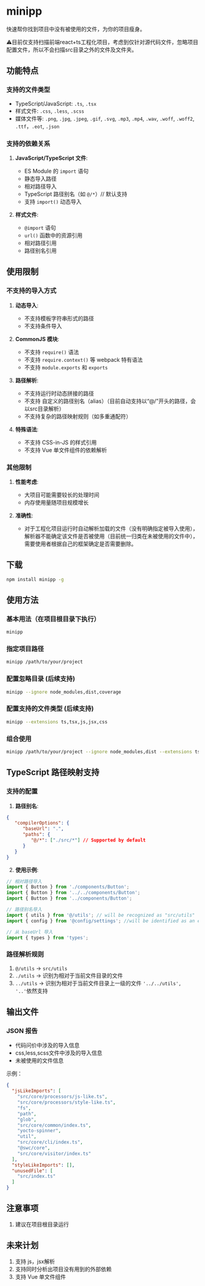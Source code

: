 # minipp

快速帮你找到项目中没有被使用的文件，为你的项目瘦身。

⚠️目前仅支持扫描前端react+ts工程化项目，考虑到仅针对源代码文件，忽略项目配置文件，所以不会扫描src目录之外的文件及文件夹。

## 功能特点

### 支持的文件类型
- TypeScript/JavaScript: `.ts`, `.tsx`
- 样式文件: `.css`, `.less`, `.scss`
- 媒体文件等: `.png`, `.jpg`, `.jpeg`, `.gif`, `.svg`, `.mp3`, `.mp4`, `.wav`, `.woff`, `.woff2`, `.ttf`，`.eot`, `.json`

### 支持的依赖关系
1. **JavaScript/TypeScript 文件**:
   - ES Module 的 `import` 语句
   - 静态导入路径
   - 相对路径导入
   - TypeScript 路径别名（如 `@/*`）// 默认支持
   - 支持 `import()` 动态导入


2. **样式文件**:
   - `@import` 语句
   - `url()` 函数中的资源引用
   - 相对路径引用
   - 路径别名引用

## 使用限制

### 不支持的导入方式
1. **动态导入**:
   - 不支持模板字符串形式的路径
   - 不支持条件导入

2. **CommonJS 模块**:
   - 不支持 `require()` 语法
   - 不支持 `require.context()` 等 webpack 特有语法
   - 不支持 `module.exports` 和 `exports`

3. **路径解析**:
   - 不支持运行时动态拼接的路径
   - 不支持 自定义的路径别名（alias）（目前自动支持以“@/”开头的路径，会以src目录解析）
   - 不支持复杂的路径映射规则（如多重通配符）

4. **特殊语法**:
   - 不支持 CSS-in-JS 的样式引用
   - 不支持 Vue 单文件组件的依赖解析

### 其他限制
1. **性能考虑**:
   - 大项目可能需要较长的处理时间
   - 内存使用量随项目规模增长

2. **准确性**:
   - 对于工程化项目运行时自动解析加载的文件（没有明确指定被导入使用），解析器不能确定该文件是否被使用（目前统一归类在未被使用的文件中），需要使用者根据自己的框架确定是否需要删除。

## 下载
```bash
npm install minipp -g
```

## 使用方法

### 基本用法（在项目根目录下执行）
```bash
minipp
```

### 指定项目路径
```bash
minipp /path/to/your/project
```

### 配置忽略目录 (后续支持)
```bash
minipp --ignore node_modules,dist,coverage
```

### 配置支持的文件类型 (后续支持)
```bash
minipp --extensions ts,tsx,js,jsx,css
```

### 组合使用
```bash
minipp /path/to/your/project --ignore node_modules,dist --extensions ts,tsx,js,jsx
```

## TypeScript 路径映射支持

### 支持的配置
1. **路径别名**:
```json
{
   "compilerOptions": {
      "baseUrl": ".",
      "paths": {
         "@/*": ["./src/*"] // Supported by default
      }
   }
}
```

2. **使用示例**:
```typescript
// 相对路径导入
import { Button } from './components/Button';
import { Button } from '../../components/Button';
import { Button } from '../components/Button';

// 路径别名导入
import { utils } from '@/utils'; // will be recognized as "src/utils"
import { config } from '@config/settings'; //will be identified as an external dependency rather than an on-premises resource

// 从 baseUrl 导入
import { types } from 'types';
```

### 路径解析规则
1. `@/utils` -> `src/utils`
2. `./utils` -> 识别为相对于当前文件目录的文件
3. `../utils` -> 识别为相对于当前文件目录上一级的文件 `'../../utils', '..'`依然支持


## 输出文件


### JSON 报告
- 代码问价中涉及的导入信息
- css,less,scss文件中涉及的导入信息
- 未被使用的文件信息

示例：

```json
{
  "jsLikeImports": [
    "src/core/processors/js-like.ts",
    "src/core/processors/style-like.ts",
    "fs",
    "path",
    "glob",
    "src/core/common/index.ts",
    "yocto-spinner",
    "util",
    "src/core/cli/index.ts",
    "@swc/core",
    "src/core/visitor/index.ts"
  ],
  "styleLikeImports": [],
  "unusedFile": [
    "src/index.ts"
  ]
}
```

## 注意事项

1. 建议在项目根目录运行

## 未来计划

1. 支持 js，jsx解析
2. 支持同时分析出项目没有用到的外部依赖
3. 支持 Vue 单文件组件